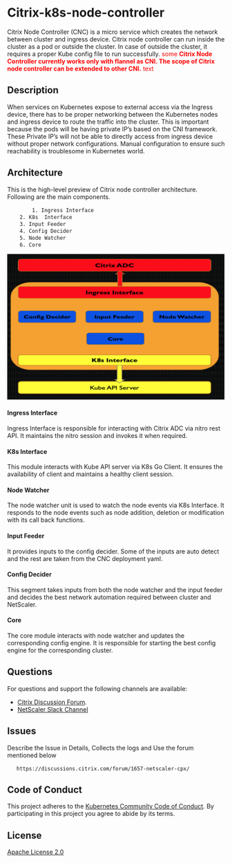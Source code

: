 # **Citrix-k8s-node-controller**
Citrix Node Controller (CNC) is a micro service which creates the network between cluster and ingress device.  Citrix node controller can run inside the cluster as a pod or outside the cluster. In case of outside the cluster, it requires a proper Kube config file to run successfully. <span style="color:red">some **Citrix Node Controller currently works only with flannel as CNI. The scope of Citrix node controller can be extended to other CNI.** text</span>

## **Description**
When services on Kubernetes expose to external access via the Ingress device, there has to be proper networking between the Kubernetes nodes and ingress device to route the traffic into the cluster.   This is important because the pods will be having private IP’s based on the CNI framework.  These Private IP’s will not be able to directly access from ingress device without proper network configurations. Manual configuration to ensure such reachability is troublesome in Kubernetes world.

## **Architecture**
This is the high-level preview of Citrix node controller architecture. Following are the main components.	
```
        1. Ingress Interface
	2. K8s  Interface
	3. Input Feeder
	4. Config Decider
	5. Node Watcher
	6. Core
```
![](./images/CitrixControllerArchitecture.png)
#### Ingress Interface
Ingress Interface is responsible for interacting with Citrix ADC via nitro rest API. It maintains the nitro session and invokes it when required. 
#### K8s Interface
This module interacts with Kube API server via K8s Go Client. It ensures the availability of client and maintains a healthy client session.
#### Node Watcher 
The node watcher unit is used to watch the node events via K8s Interface. It responds to the node events such as node addition, deletion or modification with its call back functions.
#### Input Feeder
It provides inputs to the config decider. Some of the inputs are auto detect and the rest are taken from the CNC deployment yaml. 
#### Config Decider
This segment takes inputs from both the node watcher and the input feeder and decides the best network automation required between cluster and NetScaler.

#### Core
The core module interacts with node watcher and updates the corresponding config engine.  It is responsible for starting the best config engine for the corresponding cluster.

## **Questions**
For questions and support the following channels are available:
* [Citrix Discussion Forum](https://discussions.citrix.com/forum/1657-netscaler-cpx/). 
* [NetScaler Slack Channel](https://citrixadccloudnative.slack.com/)

## **Issues**
Describe the Issue in Details, Collects the logs and  Use the forum mentioned below
```
   https://discussions.citrix.com/forum/1657-netscaler-cpx/
```

## **Code of Conduct**
This project adheres to the [Kubernetes Community Code of Conduct](https://github.com/kubernetes/community/blob/master/code-of-conduct.md). By participating in this project you agree to abide by its terms.

## **License**
[Apache License 2.0](./license/LICENSE)
